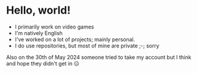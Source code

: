 # Hello, world!
- I primarily work on video games
- I'm natively English
- I've worked on a lot of projects; mainly personal.
- I do use repositories, but most of mine are private ;-; sorry

Also on the 30th of May 2024 someone tried to take my account but I think and hope they didn't get in 😑
